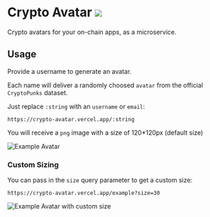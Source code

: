 # Crypto Avatar ![](https://crypto-avatar.vercel.app/base?size=20)

Crypto avatars for your on-chain apps, as a microservice.

## Usage

Provide a username to generate an avatar.

Each name will deliver a randomly choosed `avatar` from the official `CryptoPunks` dataset.

Just replace `:string` with an `username` or `email`:

```
https://crypto-avatar.vercel.app/:string
```

You will receive a `png` image with a size of 120\*120px (default size)

![Example Avatar](https://crypto-avatar.vercel.app/example)

### Custom Sizing

You can pass in the `size` query parameter to get a custom size:

```
https://crypto-avatar.vercel.app/example?size=30
```

![Example Avatar with custom size](https://crypto-avatar.vercel.app/example?size=30)
